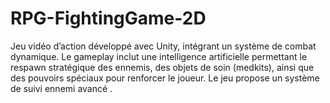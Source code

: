 # RPG-FightingGame-2D
Jeu vidéo d’action développé avec Unity, intégrant un système de combat dynamique. Le gameplay inclut une intelligence artificielle permettant le respawn stratégique des ennemis, des objets de soin (medkits), ainsi que des pouvoirs spéciaux pour renforcer le joueur. Le jeu propose un système de suivi ennemi avancé .
